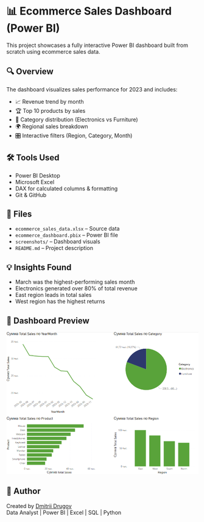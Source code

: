 # 📊 Ecommerce Sales Dashboard (Power BI)

This project showcases a fully interactive Power BI dashboard built from scratch using ecommerce sales data.

## 🔍 Overview
The dashboard visualizes sales performance for 2023 and includes:

- 📈 Revenue trend by month  
- 🏆 Top 10 products by sales  
- 🧩 Category distribution (Electronics vs Furniture)  
- 🌍 Regional sales breakdown  
- 🎛 Interactive filters (Region, Category, Month)

## 🛠 Tools Used
- Power BI Desktop  
- Microsoft Excel  
- DAX for calculated columns & formatting  
- Git & GitHub

## 📂 Files
- `ecommerce_sales_data.xlsx` – Source data  
- `ecommerce_dashboard.pbix` – Power BI file  
- `screenshots/` – Dashboard visuals  
- `README.md` – Project description

## 💡 Insights Found
- March was the highest-performing sales month
- Electronics generated over 80% of total revenue
- East region leads in total sales
- West region has the highest returns

## 📸 Dashboard Preview

![Dashboard Preview](screenshots/dashboard.png)

## 🚀 Author
Created by [Dmitrii Drugov](https://www.upwork.com/freelancers/~01e7ffdf2b86f72f1a)  
Data Analyst | Power BI | Excel | SQL | Python
